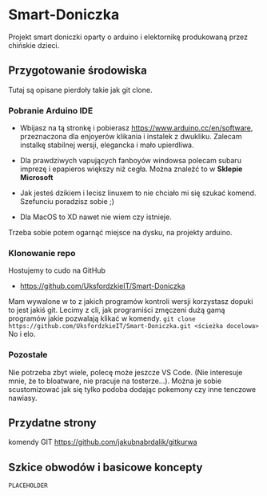 # Smart-Doniczka
Projekt smart doniczki oparty o arduino i elektornikę produkowaną przez chińskie dzieci.

## Przygotowanie środowiska
Tutaj są opisane pierdoły takie jak git clone.

### Pobranie Arduino IDE
- Wbijasz na tą stronkę i pobierasz https://www.arduino.cc/en/software, 
przeznaczona dla enjoyerów klikania i instalek z dwukliku. 
Zalecam instalkę stabilnej wersji, elegancka i mało upierdliwa.

- Dla prawdziwych vapujących fanboyów windowsa polecam subaru imprezę 
i epapieros większy niż cegła. Można znaleźć to w **Sklepie Microsoft**

- Jak jesteś dzikiem i lecisz linuxem to nie chciało mi się szukać komend.
Szefunciu poradzisz sobie ;)

- Dla MacOS to XD nawet nie wiem czy istnieje.

Trzeba sobie potem ogarnąć miejsce na dysku, na projekty arduino.

### Klonowanie repo
Hostujemy to cudo na  GitHub
- https://github.com/UksfordzkieIT/Smart-Doniczka

Mam wywalone w to z jakich programów kontroli wersji korzystasz dopuki to jest jakiś git.
Lecimy z cli, jak programiści zmęczeni dużą gamą programów jakie pozwalają klikać w komendy.
`git clone https://github.com/UksfordzkieIT/Smart-Doniczka.git <ścieżka docelowa>`
No i elo.

### Pozostałe
Nie potrzeba zbyt wiele, polecę może jeszcze VS Code. (Nie interesuje mnie, że to bloatware, nie pracuje na tosterze...). Można je sobie scustomizować jak się tylko podoba dodając pokemony czy inne tenczowe nawiasy.

## Przydatne strony

komendy GIT https://github.com/jakubnabrdalik/gitkurwa



## Szkice obwodów i basicowe koncepty
`PLACEHOLDER`

